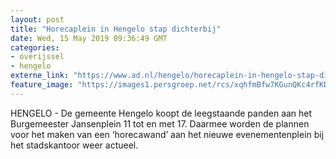 ```yaml
---
layout: post
title: "Horecaplein in Hengelo stap dichterbij"
date: Wed, 15 May 2019 09:36:49 GMT
categories: 
- overijssel 
- hengelo 
externe_link: "https://www.ad.nl/hengelo/horecaplein-in-hengelo-stap-dichterbij~a8a792906/"
feature_image: "https://images1.persgroep.net/rcs/xqhfmBfw7KGunQKc4rfKDIrMnJg/diocontent/104417029/_fitwidth/400/?appId=21791a8992982cd8da851550a453bd7f&quality=0.7"
---
```


HENGELO - De gemeente Hengelo koopt de leegstaande panden aan het Burgemeester Jansenplein 11 tot en met 17. Daarmee worden de plannen voor het maken van een ‘horecawand’ aan het nieuwe evenementenplein bij het stadskantoor weer actueel.
